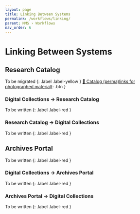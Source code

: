 ```yaml
---
layout: page
title: Linking Between Systems
permalink: /workflows/linking/
parent: MMS › Workflows
nav_order: 6
---
```


# Linking Between Systems

## Research Catalog
To be migrated
{: .label .label-yellow }
[📄 Catalog (perma)links for photographed material](https://docs.google.com/document/d/1AzbW3OUeODqY-dWWhz93TivZgu4EZVQWQ0b_8xU-Sno/edit){: .btn }

### Digital Collections → Research Catalog
To be written
{: .label .label-red }

### Research Catalog → Digital Collections
To be written
{: .label .label-red }

## Archives Portal
To be written
{: .label .label-red }

### Digital Collections → Archives Portal
To be written
{: .label .label-red }

### Archives Portal → Digital Collections
To be written
{: .label .label-red }
